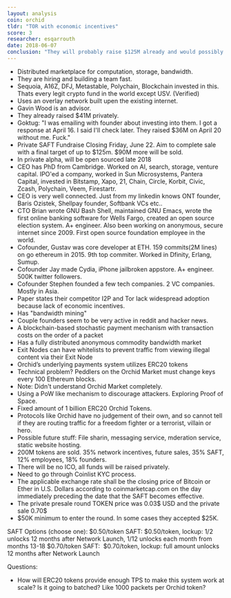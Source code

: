 ```yaml
---
layout: analysis
coin: orchid
tldr: "TOR with economic incentives"
score: 3
researcher: esqarrouth
date: 2018-06-07
conclusion: "They will probably raise $125M already and would possibly be too overvalued. But they might not reach the higher limit because no one is working on marketing this coin. This is an insta top 50 coin which can bring market cap to $350M. Easily 3x with high possibility of going top 10 ($4B), which means 25x realistic upside. Not the best investment but less risky. Any amount invested is locked up for at least 1 year. They have a lot of competition in this space."
---
```


- Distributed marketplace for computation, storage, bandwidth.
- They are hiring and building a team fast. 
- Sequoia, A16Z, DFJ, Metastable, Polychain, Blockchain invested in this. Thats every legit crypto fund in the world except USV. (Verified)
- Uses an overlay network built upen the existing internet.
- Gavin Wood is an advisor.
- They already raised $41M privately. 
- Goktug: "I was emailing with founder about investing into them. I got a response at April 16. I said I'll check later. They raised $36M on April 20 without me. Fuck."
- Private SAFT Fundraise Closing Friday, June 22. Aim to complete sale with a final target of up to $125m. $90M more will be sold.
- In private alpha, will be open sourced late 2018
- CEO has PhD from Cambridge. Worked on AI, search, storage, venture capital. IPO'ed a company, worked in Sun Microsystems, Pantera Capital, invested in Bitstamp, Xapo, 21, Chain, Circle, Korbit, Civic, Zcash, Polychain, Veem, Firestartr. 
- CEO is very well connected. Just from my linkedin knows ONT founder, Baris Ozistek, Shellpay founder, Softbank VCs etc..
- CTO Brian wrote GNU Bash Shell, maintained GNU Emacs, wrote the first online banking software for Wells Fargo, created an open source election system. A+ engineer. Also been working on anonymous, secure internet since 2009. First open source foundation employee in the world. 
- Cofounder, Gustav was core developer at ETH. 159 commits(2M lines) on go ethereum in 2015. 9th top commiter. Worked in Dfinity, Erlang, Sumup.
- Cofounder Jay made Cydia, iPhone jailbroken appstore. A+ engineer. 500K twitter followers. 
- Cofounder Stephen founded a few tech companies. 2 VC companies. Mostly in Asia. 
- Paper states their competitor I2P and Tor lack widespread adoption because lack of economic incentives. 
- Has "bandwidth mining"
- Couple founders seem to be very active in reddit and hacker news. 
- A blockchain-based stochastic payment mechanism with transaction costs on the order of a packet 
- Has a fully distributed anonymous commodity bandwidth market
- Exit Nodes can have whitelists to prevent traffic from viewing illegal content via their Exit Node
- Orchid’s underlying payments system utilizes ERC20 tokens
- Technical problem? Peddlers on the Orchid Market must change keys every 100 Ethereum blocks.
- Note: Didn't understand Orchid Market completely. 
- Using a PoW like mechanism to discourage attackers. Exploring Proof of Space.
- Fixed amount of 1 billion ERC20 Orchid Tokens.
- Protocols like Orchid have no judgement of their own, and so cannot tell if they are routing traffic for a freedom fighter or a terrorist, villain or hero.
- Possible future stuff: File sharin, messaging service, mderation service, static website hosting.
- 200M tokens are sold. 35% network incentives, future sales, 35% SAFT, 12% employees, 18% founders.
- There will be no ICO, all funds will be raised privately. 
- Need to go through Coinlist KYC process. 
- The applicable exchange rate shall be the closing price of Bitcoin or Ether in U.S. Dollars according to coinmarketcap.com on the day immediately preceding the date that the SAFT becomes effective.
- The private presale round TOKEN price was 0.03$ USD and the private sale 0.70$
- $50K minimum to enter the round. In some cases they accepted $25K.

SAFT Options (choose one):
$0.50/token SAFT: $0.50/token, lockup: 1/2 unlocks 12 months after Network Launch, 1/12 unlocks each month from months 13-18
$0.70/token SAFT:  $0.70/token, lockup: full amount unlocks 12 months after Network Launch

Questions: 

- How will ERC20 tokens provide enough TPS to make this system work at scale? Is it going to batched? Like 1000 packets per Orchid token?